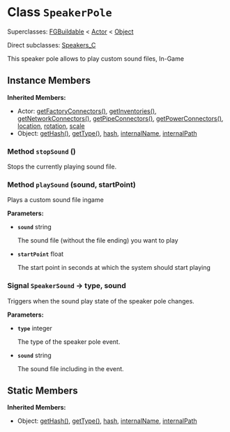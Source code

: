 # Class <code>SpeakerPole</code>

Superclasses: <a href="FGBuildable.md">FGBuildable</a> < <a href="Actor.md">Actor</a> < <a href="Object.md">Object</a>

Direct subclasses: <a href="Speakers_C.md">Speakers_C</a>

This speaker pole allows to play custom sound files, In-Game
## Instance Members
<b>Inherited Members:</b>
- Actor: <a href="Actor.md#user-content-get-factory-connectors">getFactoryConnectors()</a>, <a href="Actor.md#user-content-get-inventories">getInventories()</a>, <a href="Actor.md#user-content-get-network-connectors">getNetworkConnectors()</a>, <a href="Actor.md#user-content-get-pipe-connectors">getPipeConnectors()</a>, <a href="Actor.md#user-content-get-power-connectors">getPowerConnectors()</a>, <a href="Actor.md#user-content-location">location</a>, <a href="Actor.md#user-content-rotation">rotation</a>, <a href="Actor.md#user-content-scale">scale</a>
- Object: <a href="Object.md#user-content-get-hash">getHash()</a>, <a href="Object.md#user-content-get-type">getType()</a>, <a href="Object.md#user-content-hash">hash</a>, <a href="Object.md#user-content-internal-name">internalName</a>, <a href="Object.md#user-content-internal-path">internalPath</a>
### Method <code id="stop-sound">stopSound</code> ()
Stops the currently playing sound file.


### Method <code id="play-sound">playSound</code> (sound, startPoint)
Plays a custom sound file ingame

<b>Parameters:</b>

- <code><b>sound</b></code> string

  The sound file (without the file ending) you want to play
- <code><b>startPoint</b></code> float

  The start point in seconds at which the system should start playing

### Signal <code id="-speaker-sound">SpeakerSound</code> → type, sound
Triggers when the sound play state of the speaker pole changes.

<b>Parameters:</b>

- <code><b>type</b></code> integer

  The type of the speaker pole event.
- <code><b>sound</b></code> string

  The sound file including in the event.
## Static Members
<b>Inherited Members:</b>
- Object: <a href="Object.md#user-content-s-get-hash">getHash()</a>, <a href="Object.md#user-content-s-get-type">getType()</a>, <a href="Object.md#user-content-s-hash">hash</a>, <a href="Object.md#user-content-s-internal-name">internalName</a>, <a href="Object.md#user-content-s-internal-path">internalPath</a>